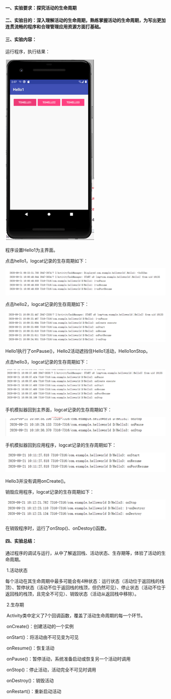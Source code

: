 #### 一、实验要求：探究活动的生命周期

#### 二、实验目的：深入理解活动的生命周期，熟练掌握活动的生命周期，为写出更加连贯流畅的程序和合理管理应用资源方面打基础。

#### 三、实验内容：

运行程序，执行结果：

![Image](https://github.com/owahaha/2018118126_Android/raw/master/%E5%AE%9E%E9%AA%8C%E4%B8%80%20%E7%94%9F%E5%91%BD%E5%91%A8%E6%9C%9F/%E5%AE%9E%E9%AA%8C%E4%B8%80%20%E5%9B%BE%E7%89%87/1.png)

程序设置Hello1为主界面。

点击hello1，logcat记录的生存周期如下：

![Image](https://github.com/owahaha/2018118126_Android/raw/master/%E5%AE%9E%E9%AA%8C%E4%B8%80%20%E7%94%9F%E5%91%BD%E5%91%A8%E6%9C%9F/%E5%AE%9E%E9%AA%8C%E4%B8%80%20%E5%9B%BE%E7%89%87/2.png)

点击hello2，logcat记录的生存周期如下：

![Image](https://github.com/owahaha/2018118126_Android/raw/master/%E5%AE%9E%E9%AA%8C%E4%B8%80%20%E7%94%9F%E5%91%BD%E5%91%A8%E6%9C%9F/%E5%AE%9E%E9%AA%8C%E4%B8%80%20%E5%9B%BE%E7%89%87/3.png)

Hello1执行了onPause()，Hello2活动遮挡住Hello1活动，Hello1onStop。

点击hello3，logcat记录的生存周期如下：

![Image](https://github.com/owahaha/2018118126_Android/raw/master/%E5%AE%9E%E9%AA%8C%E4%B8%80%20%E7%94%9F%E5%91%BD%E5%91%A8%E6%9C%9F/%E5%AE%9E%E9%AA%8C%E4%B8%80%20%E5%9B%BE%E7%89%87/4.png)

手机模拟器回到主界面，logcat记录的生存周期如下：

![Image](https://github.com/owahaha/2018118126_Android/raw/master/%E5%AE%9E%E9%AA%8C%E4%B8%80%20%E7%94%9F%E5%91%BD%E5%91%A8%E6%9C%9F/%E5%AE%9E%E9%AA%8C%E4%B8%80%20%E5%9B%BE%E7%89%87/5.png)

手机模拟器回到应用程序，logcat记录的生存周期如下：

![Image](https://github.com/owahaha/2018118126_Android/raw/master/%E5%AE%9E%E9%AA%8C%E4%B8%80%20%E7%94%9F%E5%91%BD%E5%91%A8%E6%9C%9F/%E5%AE%9E%E9%AA%8C%E4%B8%80%20%E5%9B%BE%E7%89%87/6.png)

Hello3并没有调用onCreate()。

销毁应用程序，logcat记录的生存周期如下：

![Image](https://github.com/owahaha/2018118126_Android/raw/master/%E5%AE%9E%E9%AA%8C%E4%B8%80%20%E7%94%9F%E5%91%BD%E5%91%A8%E6%9C%9F/%E5%AE%9E%E9%AA%8C%E4%B8%80%20%E5%9B%BE%E7%89%87/7.png)

在销毁程序时，运行了onStop()、onDestoy()函数。

#### 四、实验总结：

​		通过程序的调试与运行，从中了解返回栈、活动状态、生存期等，体验了活动的生命周期。

​		1.活动状态

​		每个活动在其生命周期中最多可能会有4种状态：运行状态（活动位于返回栈的栈顶）、暂停状态（活动不位于返回栈的栈顶，但仍然可见）、停止状态（活动不位于返回栈的栈顶，且完全不可见）、销毁状态（活动从返回栈中移除）。

​		2.生存期

​		Activity类中定义了7个回调函数，覆盖了活动生命周期的每一个环节。

​			onCreate()：创建活动的一个实例

​			onStart()：将活动由不可见变为可见

​			onResume()：恢复活动

​			onPause()：暂停活动，系统准备启动或恢复另一个活动时调用

​			onStop()：停止活动，活动完全不可见时调用

​			onDestroy()：销毁活动

​			onRestart()：重新启动活动